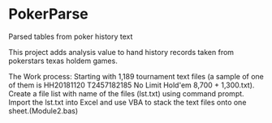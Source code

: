 # PokerParse
Parsed tables from poker history text

This project adds analysis value to hand history records taken from pokerstars texas holdem games.


The Work process:
Starting with 1,189 tournament text files (a sample of one of them is HH20181120 T2457182185 No Limit Hold'em 8,700 + 1,300.txt).
Create a file list with name of the files (lst.txt) using command prompt.
Import the lst.txt into Excel and use VBA to stack the text files onto one sheet.(Module2.bas)

